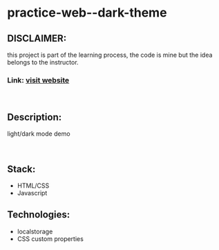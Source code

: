 # practice-web--dark-theme

## DISCLAIMER:
this project is part of the learning process, the code is mine but the idea belongs to the instructor.

### Link: [visit website](https://noppytinto.github.io/practice-web--dark-theme/)

<br/>

## Description:

light/dark mode demo

<br/>

## Stack:

- HTML/CSS
- Javascript

## Technologies:

- localstorage
- CSS custom properties
